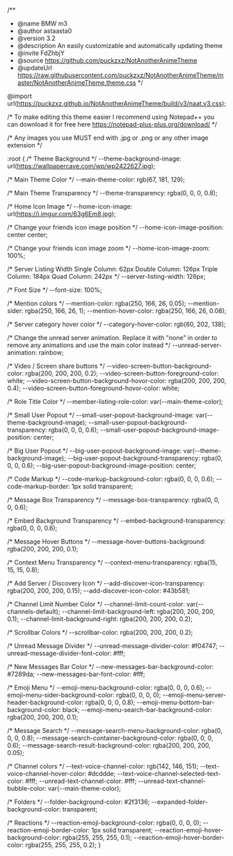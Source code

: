 /**
* @name BMW m3 
* @author astaasta0
* @version 3.2
* @description An easily customizable and automatically updating theme
* @invite FdZhbjY
* @source https://github.com/puckzxz/NotAnotherAnimeTheme
* @updateUrl https://raw.githubusercontent.com/puckzxz/NotAnotherAnimeTheme/master/NotAnotherAnimeTheme.theme.css
*/

@import url(https://puckzxz.github.io/NotAnotherAnimeTheme/build/v3/naat.v3.css);

/*
  To make editing this theme easier I recommend using Notepad++
  you can download it for free here https://notepad-plus-plus.org/download/
*/

/* Any images you use MUST end with .jpg or .png or any other image extension */

:root {
  /*
    Theme Background
  */
  --theme-background-image: url(https://wallpapercave.com/wp/wp2422627.jpg);

  /*
    Main Theme Color
  */
  --main-theme-color: rgb(67, 181, 129);

  /*
    Main Theme Transparency
  */
  --theme-transparency: rgba(0, 0, 0, 0.8);

  /*
    Home Icon Image
  */
  --home-icon-image: url(https://i.imgur.com/63g6Em8.jpg);

  /*
    Change your friends icon image position
  */
  --home-icon-image-position: center center;

  /*
    Change your friends icon image zoom
  */
  --home-icon-image-zoom: 100%;

  /*
    Server Listing Width
    Single Column:  62px
    Double Column:  126px
    Triple Column:  184px
    Quad Column:    242px
  */
  --server-listing-width: 126px;

  /*
    Font Size
  */
  --font-size: 100%;

  /*
    Mention colors
  */
  --mention-color: rgba(250, 166, 26, 0.05);
  --mention-sider: rgba(250, 166, 26, 1);
  --mention-hover-color: rgba(250, 166, 26, 0.08);

  /*
    Server category hover color
  */
  --category-hover-color: rgb(60, 202, 138);

  /*
    Change the unread server animation.
    Replace it with "none" in order to remove any animations and use the main color instead
  */
  --unread-server-animation: rainbow;

  /*
    Video / Screen share buttons
  */
  --video-screen-button-background-color: rgba(200, 200, 200, 0.2);
  --video-screen-button-foreground-color: white;
  --video-screen-button-background-hovor-color: rgba(200, 200, 200, 0.4);
  --video-screen-button-foreground-hovor-color: white;

  /*
    Role Title Color
  */
  --member-listing-role-color: var(--main-theme-color);

  /*
    Small User Popout
  */
  --small-user-popout-background-image: var(--theme-background-image);
  --small-user-popout-background-transparency: rgba(0, 0, 0, 0.6);
  --small-user-popout-background-image-position: center;

  /*
    Big User Popout
  */
  --big-user-popout-background-image: var(--theme-background-image);
  --big-user-popout-background-transparency: rgba(0, 0, 0, 0.6);
  --big-user-popout-background-image-position: center;

  /*
    Code Markup
  */
  --code-markup-background-color: rgba(0, 0, 0, 0.6);
  --code-markup-border: 1px solid transparent;

  /*
    Message Box Transparency
  */
  --message-box-transparency: rgba(0, 0, 0, 0.6);

  /*
    Embed Background Transparency
  */
  --embed-background-transparency: rgba(0, 0, 0, 0.6);

  /*
    Message Hover Buttons
  */
  --message-hover-buttons-background: rgba(200, 200, 200, 0.1);

  /*
    Context Menu Transparency
  */
  --context-menu-transparency: rgba(15, 15, 15, 0.8);

  /*
    Add Server / Discovery Icon
  */
  --add-discover-icon-transparency: rgba(200, 200, 200, 0.15);
  --add-discover-icon-color: #43b581;

  /*
    Channel Limit Number Color
  */
  --channel-limit-count-color: var(--channels-default);
  --channel-limit-background-left: rgba(200, 200, 200, 0.1);
  --channel-limit-background-right: rgba(200, 200, 200, 0.2);

  /*
    Scrollbar Colors
  */
  --scrollbar-color: rgba(200, 200, 200, 0.2);

  /*
    Unread Message Divider
  */
  --unread-message-divider-color: #f04747;
  --unread-message-divider-font-color: #fff;

  /*
    New Messages Bar Color
  */
  --new-messages-bar-background-color: #7289da;
  --new-messages-bar-font-color: #fff;

  /*
    Emoji Menu
  */
  --emoji-menu-background-color: rgba(0, 0, 0, 0.6);
  --emoji-menu-sider-background-color: rgba(0, 0, 0, 0);
  --emoji-menu-server-header-background-color: rgba(0, 0, 0, 0.8);
  --emoji-menu-bottom-bar-background-color: black;
  --emoji-menu-search-bar-background-color: rgba(200, 200, 200, 0.1);

  /*
    Message Search
  */
  --message-search-menu-background-color: rgba(0, 0, 0, 0.8);
  --message-search-container-background-color: rgba(0, 0, 0, 0.6);
  --message-search-result-background-color: rgba(200, 200, 200, 0.05);

  /*
    Channel colors
  */
  --text-voice-channel-color: rgb(142, 146, 151);
  --text-voice-channel-hover-color: #dcddde;
  --text-voice-channel-selected-text-color: #fff;
  --unread-text-channel-color: #fff;
  --unread-text-channel-bubble-color: var(--main-theme-color);

  /*
    Folders
  */
  --folder-background-color: #2f3136;
  --expanded-folder-background-color: transparent;

  /*
    Reactions
  */
  --reaction-emoji-background-color: rgba(0, 0, 0, 0);
  --reaction-emoji-border-color: 1px solid transparent;
  --reaction-emoji-hover-background-color: rgba(255, 255, 255, 0.1);
  --reaction-emoji-hover-border-color: rgba(255, 255, 255, 0.2);
}
